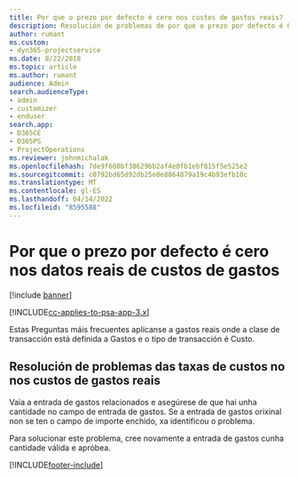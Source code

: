 ```yaml
---
title: Por que o prezo por defecto é cero nos custos de gastos reais?
description: Resolución de problemas de por que o prezo por defecto é 0 nos custos de gastos reais.
author: rumant
ms.custom:
- dyn365-projectservice
ms.date: 8/22/2018
ms.topic: article
ms.author: rumant
audience: Admin
search.audienceType:
- admin
- customizer
- enduser
search.app:
- D365CE
- D365PS
- ProjectOperations
ms.reviewer: johnmichalak
ms.openlocfilehash: 7de9f660bf38629bb2af4e0fb1ebf815f5e525e2
ms.sourcegitcommit: c0792bd65d92db25e0e8864879a19c4b93efb10c
ms.translationtype: MT
ms.contentlocale: gl-ES
ms.lasthandoff: 04/14/2022
ms.locfileid: "8595588"
---
```

# <a name="why-is-the-price-defaulting-to-zero-on-expense-cost-actuals"></a>Por que o prezo por defecto é cero nos datos reais de custos de gastos

[!include [banner](../includes/psa-now-project-operations.md)]

[!INCLUDE[cc-applies-to-psa-app-3.x](../includes/cc-applies-to-psa-app-3x.md)]

Estas Preguntas máis frecuentes aplícanse a gastos reais onde a clase de transacción está definida a Gastos e o tipo de transacción é Custo.

## <a name="troubleshooting-cost-rates-on-expense-cost-actuals"></a>Resolución de problemas das taxas de custos no nos custos de gastos reais

Vaia a entrada de gastos relacionados e asegúrese de que hai unha cantidade no campo de entrada de gastos. Se a entrada de gastos orixinal non se ten o campo de importe enchido, xa identificou o problema.
 
Para solucionar este problema, cree novamente a entrada de gastos cunha cantidade válida e apróbea.


[!INCLUDE[footer-include](../includes/footer-banner.md)]
